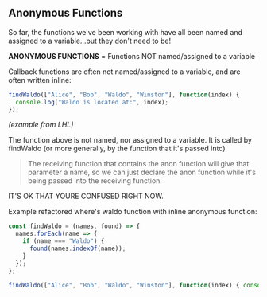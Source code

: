 ## Anonymous Functions

So far, the functions we've been working with have all been named and assigned to a variable...but they don't need to be!

**ANONYMOUS FUNCTIONS** = Functions NOT named/assigned to a variable

Callback functions are often not named/assigned to a variable, and are often written inline:
```javascript
findWaldo(["Alice", "Bob", "Waldo", "Winston"], function(index) {
  console.log("Waldo is located at:", index);
});
```
*(example from LHL)*

The function above is not named, nor assigned to a variable. It is called by findWaldo (or more generally, by the function that it's passed into)


>The receiving function that contains the anon function will give that parameter a name, so we can just declare the anon function while it's being passed into the receiving function.

IT'S OK THAT YOURE CONFUSED RIGHT NOW. 

Example refactored where's waldo function with inline anonymous function:

```javascript
const findWaldo = (names, found) => {
  names.forEach(name => {
    if (name === "Waldo") {
      found(names.indexOf(name));
    }
  });
};

findWaldo(["Alice", "Bob", "Waldo", "Winston"], function(index) { console.log(`Found Waldo at index ${index}!`)});
```


